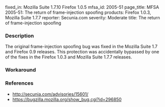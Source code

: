 fixed_in: Mozilla Suite 1.7.10
          Firefox 1.0.5
mfsa_id: 2005-51
page_title: MFSA 2005-51: The return of frame-injection spoofing
products: Firefox 1.0.3, Mozilla Suite 1.7.7
reporter: Secunia.com
severity: Moderate
title: The return of frame-injection spoofing

<h3>Description</h3>

<p>The original frame-injection spoofing bug was fixed in the Mozilla Suite 1.7
and Firefox 0.9 releases. This protection was accidentally bypassed by one
of the fixes in the Firefox 1.0.3 and Mozilla Suite 1.7.7 releases.</p>

<h3>Workaround</h3>

<h3>References</h3>

<ul>
<li><a class="ex-ref" href="http://secunia.com/advisories/15601/">http://secunia.com/advisories/15601/</a></li>

<li><a href="https://bugzilla.mozilla.org/show_bug.cgi?id=296850">
https://bugzilla.mozilla.org/show_bug.cgi?id=296850</a></li>
</ul>



